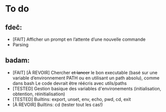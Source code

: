 # To do

## fdeĉ:

- [FAIT] Afficher un prompt en l’attente d’une nouvelle commande
- Parsing


## badam:

- [FAIT] [À REVOIR] Chercher ~~et lancer~~ le bon executable (basé sur une variable d’environnement PATH ou en utilisant un path absolu), comme dans bash
		Le code devrait être réécris avec utils/paths
- [TESTED] Gestion basique des variables d'environements (initialisation, obtention, réinitialisation)
- [TESTED] Builtins: export, unset, env, echo, pwd, cd, exit
- [À REVOIR] Builtins: cd (tester tout les cas!)
